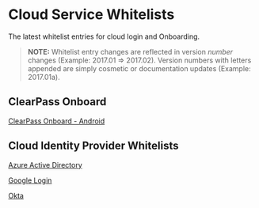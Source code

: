 # Cloud Service Whitelists

The latest whitelist entries for cloud login and Onboarding.

> __NOTE:__ Whitelist entry changes are reflected in version _number_ changes (Example: 2017.01 => 2017.02). Version numbers with letters appended are simply cosmetic or documentation updates (Example: 2017.01a).


## ClearPass Onboard
[ClearPass Onboard - Android](onboard/onboard_android.md)

## Cloud Identity Provider Whitelists
[Azure Active Directory](cloud-login/cloud-login_azure-active-directory.md)

[Google Login](cloud-login/cloud-login_google.md)

[Okta](cloud-login/cloud-login_okta.md)
